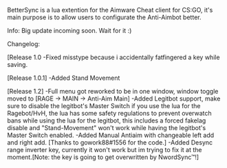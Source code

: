 BetterSync is a lua extention for the Aimware Cheat client for CS:GO, it's main purpose is to allow users to configurate the Anti-Aimbot
better.

Info: Big update incoming soon. Wait for it :)

Changelog:

[Release 1.0
  -Fixed misstype because i accidentally fatfingered a key while saving.
  
[Release 1.0.1]
  -Added Stand Movement
  
[Release 1.2]
  -Full menu got reworked to be in one window, window toggle moved to [RAGE -> MAIN -> Anti-Aim Main]
  -Added Legitbot support, make sure to disable the legitbot's Master Switch if you use the lua for the Ragebot/HvH,
   the lua has some safety regulations to prevent overwatch bans while using the lua for the legitbot, this includes a forced fakelag
   disable and "Stand-Movement" won't work while having the legitbot's Master Switch enabled.
  -Added Manual Antiaim with changeable left add and right add. [Thanks to gowork88#1556 for the code.]
  -Added Desync range inverter key, currently it won't work but im trying to fix it at the moment.[Note: the key is going to get
   overwritten by NwordSync™!]
